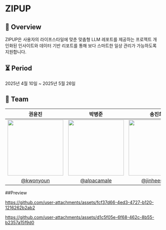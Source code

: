 # ZIPUP

## 📌 Overview
ZIPUP은 사용자의 라이프스타일에 맞춘 맞춤형 LLM 레포트를 제공하는 프로젝트
개인화된 인사이트와 데이터 기반 리포트를 통해 보다 스마트한 일상 관리가 가능하도록 지원합니다.

## ⏳ **Period**  
2025년 4월 10일 ~ 2025년 5월 26일

## 👥 Team

| 권윤진 | 박병준 | 송진희 | 장예진 | 정수인 |
| :---: | :---: | :---: | :---: | :---: |
| <img src="https://avatars.githubusercontent.com/u/129809238?v=4" width="180"> | <img src="https://avatars.githubusercontent.com/u/77188449?v=4" width="180"> | <img src="https://avatars.githubusercontent.com/u/139064340?v=4" width="180"> | <img src="https://avatars.githubusercontent.com/u/101628142?v=4" width="180"> | <img src="https://avatars.githubusercontent.com/u/192847666?v=4" width="180"> |
| [@kwonyoun](https://github.com/kwonyoun) | [@alpacamale](https://github.com/alpacamale) | [@jinheesong](https://github.com/jinheesong) | [@yehjinjang](https://github.com/yehjinjang) | [@sooin1516717](https://github.com/sooin1516717) | 



##Preview




https://github.com/user-attachments/assets/fcf37d66-4ed3-4727-b120-1216262b2ab2

https://github.com/user-attachments/assets/d1c5f05e-6f68-462c-8b55-b2357a15f9d0

